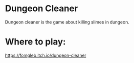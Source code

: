 # Dungeon Cleaner
Dungeon cleaner is the game about killing slimes in dungeon.
# Where to play:
https://fomgleb.itch.io/dungeon-cleaner
